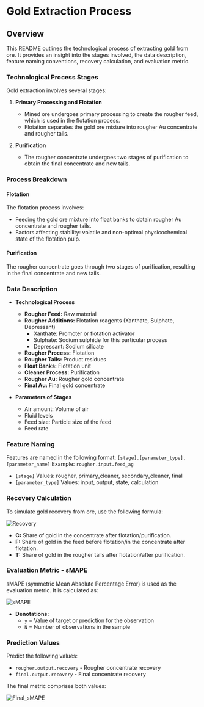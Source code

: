 # Gold Extraction Process

## Overview
This README outlines the technological process of extracting gold from ore. It provides an insight into the stages involved, the data description, feature naming conventions, recovery calculation, and evaluation metric.

### Technological Process Stages
Gold extraction involves several stages:

1. **Primary Processing and Flotation**
   - Mined ore undergoes primary processing to create the rougher feed, which is used in the flotation process.
   - Flotation separates the gold ore mixture into rougher Au concentrate and rougher tails.
   
2. **Purification**
   - The rougher concentrate undergoes two stages of purification to obtain the final concentrate and new tails.

### Process Breakdown
#### Flotation
The flotation process involves:
- Feeding the gold ore mixture into float banks to obtain rougher Au concentrate and rougher tails.
- Factors affecting stability: volatile and non-optimal physicochemical state of the flotation pulp.

#### Purification
The rougher concentrate goes through two stages of purification, resulting in the final concentrate and new tails.

### Data Description
- **Technological Process**
  - **Rougher Feed:** Raw material
  - **Rougher Additions:** Flotation reagents (Xanthate, Sulphate, Depressant)
    - Xanthate: Promoter or flotation activator
    - Sulphate: Sodium sulphide for this particular process
    - Depressant: Sodium silicate
  - **Rougher Process:** Flotation
  - **Rougher Tails:** Product residues
  - **Float Banks:** Flotation unit
  - **Cleaner Process:** Purification
  - **Rougher Au:** Rougher gold concentrate
  - **Final Au:** Final gold concentrate

- **Parameters of Stages**
  - Air amount: Volume of air
  - Fluid levels
  - Feed size: Particle size of the feed
  - Feed rate

### Feature Naming
Features are named in the following format:
`[stage].[parameter_type].[parameter_name]`
Example: `rougher.input.feed_ag`
- `[stage]` Values: rougher, primary_cleaner, secondary_cleaner, final
- `[parameter_type]` Values: input, output, state, calculation

### Recovery Calculation
To simulate gold recovery from ore, use the following formula:

![Recovery](https://github.com/anthony-callender/TripleTen_projects/assets/129457454/ac4d3910-c202-4f2f-bcdb-c8d13a771207)

- **C:** Share of gold in the concentrate after flotation/purification.
- **F:** Share of gold in the feed before flotation/in the concentrate after flotation.
- **T:** Share of gold in the rougher tails after flotation/after purification.

### Evaluation Metric - sMAPE
sMAPE (symmetric Mean Absolute Percentage Error) is used as the evaluation metric.
It is calculated as:

![sMAPE](https://github.com/anthony-callender/TripleTen_projects/assets/129457454/1bbc23e0-d03e-4256-a3de-4b4365022183)

- **Denotations:**
  - `y` = Value of target or prediction for the observation
  - `N` = Number of observations in the sample

### Prediction Values
Predict the following values:
- `rougher.output.recovery` - Rougher concentrate recovery
- `final.output.recovery` - Final concentrate recovery

The final metric comprises both values:

![Final_sMAPE](https://github.com/anthony-callender/TripleTen_projects/assets/129457454/2f7a0b55-dbbe-4a24-a95b-d9ead3c14561)

